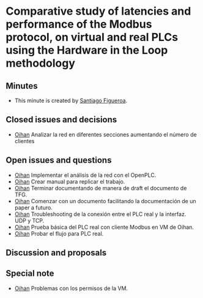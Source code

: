 # Comparative study of latencies and performance of the Modbus protocol, on virtual and real PLCs using the Hardware in the Loop methodology

## Minutes

- This minute is created by [Santiago Figueroa](sfigueroa@ceit.es).

## Closed issues and decisions

- [Oihan]() Analizar la red en diferentes secciones aumentando el número de clientes

## Open issues and questions

- [Oihan]() Implementar el análisis de la red con el OpenPLC.
- [Oihan]() Crear manual para replicar el trabajo.
- [Oihan]() Terminar documentando de manera de draft el documento de TFG.
- [Oihan]() Comenzar con un documento facilitando la documentación de un paper a futuro.
- [Oihan]() Troubleshooting de la conexión entre el PLC real y la interfaz. UDP y TCP.
- [Oihan]() Prueba básica del PLC real con cliente Modbus en VM de Oihan.
- [Oihan]() Probar el flujo para PLC real.

## Discussion and proposals

## Special note
- [Oihan]() Problemas con los permisos de la VM.